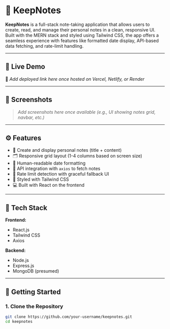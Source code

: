# 📝 KeepNotes

**KeepNotes** is a full-stack note-taking application that allows users to create, read, and manage their personal notes in a clean, responsive UI. Built with the MERN stack and styled using Tailwind CSS, the app offers a seamless experience with features like formatted date display, API-based data fetching, and rate-limit handling.

---

## 🔗 Live Demo

🚧 *Add deployed link here once hosted on Vercel, Netlify, or Render*

---

## 📸 Screenshots

> *Add screenshots here once available (e.g., UI showing notes grid, navbar, etc.)*

---

## ⚙️ Features

- 📄 Create and display personal notes (title + content)
- 🗂️ Responsive grid layout (1-4 columns based on screen size)
- 📅 Human-readable date formatting
- 🔄 API integration with `axios` to fetch notes
- 🚫 Rate limit detection with graceful fallback UI
- 🎨 Styled with Tailwind CSS
- 💻 Built with React on the frontend

---

## 🧰 Tech Stack

**Frontend:**
- React.js
- Tailwind CSS
- Axios

**Backend:**
- Node.js
- Express.js
- MongoDB (presumed)

---

## 🚀 Getting Started

### 1. Clone the Repository

```bash
git clone https://github.com/your-username/keepnotes.git
cd keepnotes
